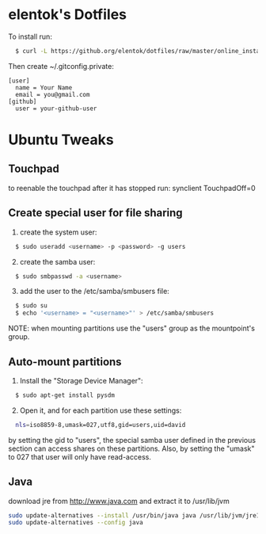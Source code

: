 elentok's Dotfiles
=======================

To install run:

```bash
  $ curl -L https://github.org/elentok/dotfiles/raw/master/online_install.sh | bash
```

Then create ~/.gitconfig.private:

```gitconfig
[user]
  name = Your Name
  email = you@gmail.com
[github]
  user = your-github-user
```

Ubuntu Tweaks
==============

Touchpad
---------

to reenable the touchpad after it has stopped run:
  synclient TouchpadOff=0

Create special user for file sharing
-------------------------------------

1. create the system user: 

```bash
  $ sudo useradd <username> -p <password> -g users
```

2. create the samba user:

```bash
  $ sudo smbpasswd -a <username>
```

3. add the user to the /etc/samba/smbusers file:

```bash  
  $ sudo su
  $ echo '<username> = "<username>"' > /etc/samba/smbusers
```

NOTE: when mounting partitions use the "users" group as the mountpoint's group.

Auto-mount partitions
-----------------------

1. Install the "Storage Device Manager":

```bash
  $ sudo apt-get install pysdm
```

2. Open it, and for each partition use these settings:

```bash
  nls=iso8859-8,umask=027,utf8,gid=users,uid=david
```

  by setting the gid to "users", the special samba user defined in the previous section
  can access shares on these partitions. Also, by setting the "umask" to 027 that user
  will only have read-access.

Java
-----

download jre from http://www.java.com and extract it to /usr/lib/jvm

```bash
sudo update-alternatives --install /usr/bin/java java /usr/lib/jvm/jre1.7.0_05/bin/java 2
sudo update-alternatives --config java
```
